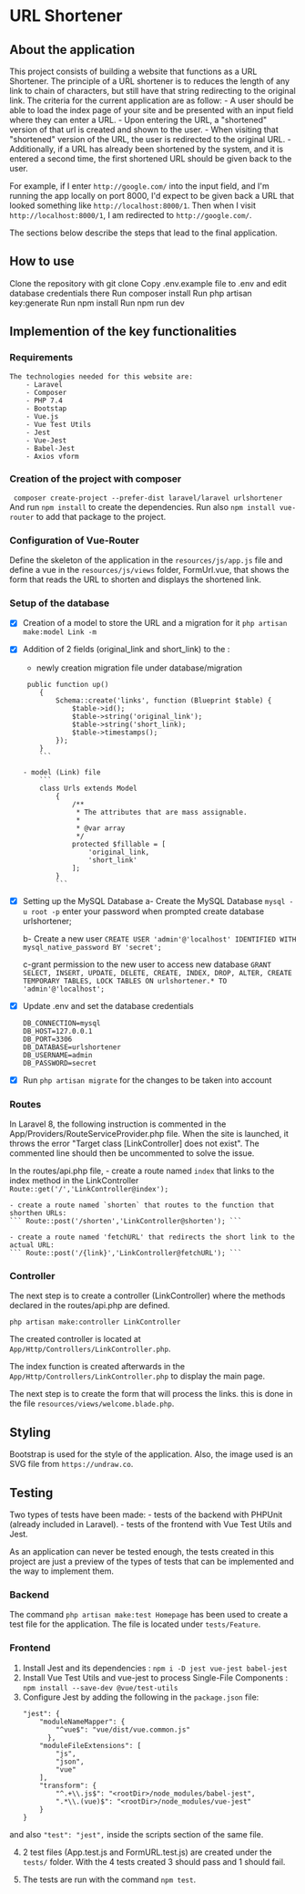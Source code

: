 # URL Shortener

## About the application

This project consists of building a website that functions as a URL Shortener. The principle of a URL shortener is to reduces the length of any link to chain of characters, but still have that string redirecting to the original link. The criteria for the current application are as follow:
	- A user should be able to load the index page of your site and be presented with an input field where they can enter a URL.
	- Upon entering the URL, a "shortened" version of that url is created and shown to the user.
	- When visiting that "shortened" version of the URL, the user is redirected to the original URL.
	- Additionally, if a URL has already been shortened by the system, and it is entered a second time, the first shortened URL should be given back to the user.

For example, if I enter `http://google.com/` into the input field, and I'm running the app locally on port 8000, I'd expect to be given back a URL that looked something like `http://localhost:8000/1`. Then when I visit `http://localhost:8000/1`, I am redirected to `http://google.com/`.

The sections below describe the steps that lead to the final application.


## How to use

Clone the repository with git clone
Copy .env.example file to .env and edit database credentials there
Run composer install
Run php artisan key:generate
Run npm install
Run npm run dev


## Implemention of the key functionalities

### Requirements
	The technologies needed for this website are:
		- Laravel
		- Composer
		- PHP 7.4
		- Bootstap
		- Vue.js
		- Vue Test Utils
		- Jest
		- Vue-Jest
		- Babel-Jest
		- Axios vform


### Creation of the project with composer
``` composer create-project --prefer-dist laravel/laravel urlshortener```
And run ``` npm install ``` to create the dependencies.
Run also ``` npm install vue-router ``` to add that package to the project.

### Configuration of Vue-Router
Define the skeleton of the application in the `resources/js/app.js` file and define a vue in the `resources/js/views` folder, FormUrl.vue, that shows the form that reads the URL to shorten and displays the shortened link.

### Setup of the database

- [X] Creation of a model to store the URL and a migration for it
 ```php artisan make:model Link -m```

- [X] Addition of 2 fields (original_link and short_link) to the :
	 - newly creation migration file under database/migration
	```
	 public function up()
	    {
	        Schema::create('links', function (Blueprint $table) {
	            $table->id();
	            $table->string('original_link');
	            $table->string('short_link);
	            $table->timestamps();
	        });
	    }
	    ```

	- model (Link) file
		```
		class Urls extends Model
			{
			    /**
			     * The attributes that are mass assignable.
			     *
			     * @var array
			     */
			    protected $fillable = [
			        'original_link,
			        'short_link'
			    ];
			}
			```

- [X] Setting up the MySQL Database
	a- Create the MySQL Database
		```mysql -u root -p```
		enter your password when prompted
		create database urlshortener;

	b- Create a new user
		```
		CREATE USER 'admin'@'localhost' IDENTIFIED WITH mysql_native_password BY 'secret';
		```

	c-grant permission to the new user to access new database
		```
		GRANT SELECT, INSERT, UPDATE, DELETE, CREATE, INDEX, DROP, ALTER, CREATE TEMPORARY TABLES, LOCK TABLES ON urlshortener.* TO 'admin'@'localhost';
		```

- [X] Update .env and set the database credentials
	 ```
	DB_CONNECTION=mysql
	DB_HOST=127.0.0.1
	DB_PORT=3306
	DB_DATABASE=urlshortener
	DB_USERNAME=admin
	DB_PASSWORD=secret
	```

- [X] Run ```php artisan migrate``` for the changes to be taken into account


### Routes

In Laravel 8, the following instruction is commented in the App/Providers/RouteServiceProvider.php file. When the site is launched, it throws the error "Target class [LinkController] does not exist". The commented line should then be uncommented to solve the issue.

In the routes/api.php file, 
	- create a route named `index` that links to the index method in the LinkController
	``` Route::get('/','LinkController@index'); ```

	- create a route named `shorten` that routes to the function that shorthen URLs:
	``` Route::post('/shorten','LinkController@shorten'); ```

	- create a route named 'fetchURL' that redirects the short link to the actual URL:
	``` Route::post('/{link}','LinkController@fetchURL'); ```

### Controller

 The next step is to create a controller (LinkController) where the methods declared in the routes/api.php are defined.

 ``` php artisan make:controller LinkController ```

 The created controller is located at `App/Http/Controllers/LinkController.php`.

 The index function is created afterwards in the `App/Http/Controllers/LinkController.php` to display the main page.

The next step is to create the form that will process the links. this is done in the file `resources/views/welcome.blade.php`.


## Styling

Bootstrap is used for the style of the application. Also, the image used is an SVG file from `https://undraw.co`.


## Testing

Two types of tests have been made: 
	- tests of the backend with PHPUnit (already included in Laravel). 
	- tests of the frontend with Vue Test Utils and Jest.

As an application can never be tested enough, the tests created in this project are just a preview of the types of tests that can be implemented and the way to implement them.

### Backend
The command `php artisan make:test Homepage` has been used to create a test file for the application. The file is located under `tests/Feature`.

### Frontend
1. Install Jest and its dependencies : 
 	`npm i -D jest vue-jest babel-jest`
2. Install Vue Test Utils and vue-jest to process Single-File Components :
	`npm install --save-dev @vue/test-utils`
3. Configure Jest by adding the following in the `package.json` file:
	```
    "jest": {
    	"moduleNameMapper": {
		    "^vue$": "vue/dist/vue.common.js"
		  },
        "moduleFileExtensions": [
	        "js",
	        "json",
	        "vue"
        ],
        "transform": {
	        "^.+\\.js$": "<rootDir>/node_modules/babel-jest",
	        ".*\\.(vue)$": "<rootDir>/node_modules/vue-jest"
        }
    }
	```
and also `"test": "jest",` inside the scripts section of the same file.

4. 2 test files (App.test.js and FormURL.test.js) are created under the `tests/` folder. With the 4 tests created 3 should pass and 1 should fail.

5. The tests are run with the command `npm test`.

